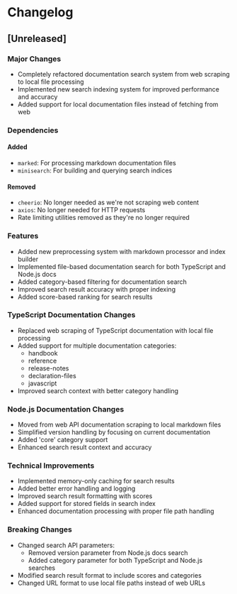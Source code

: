 # Changelog

## [Unreleased]

### Major Changes
- Completely refactored documentation search system from web scraping to local file processing
- Implemented new search indexing system for improved performance and accuracy
- Added support for local documentation files instead of fetching from web

### Dependencies
#### Added
- `marked`: For processing markdown documentation files
- `minisearch`: For building and querying search indices

#### Removed
- `cheerio`: No longer needed as we're not scraping web content
- `axios`: No longer needed for HTTP requests
- Rate limiting utilities removed as they're no longer required

### Features
- Added new preprocessing system with markdown processor and index builder
- Implemented file-based documentation search for both TypeScript and Node.js docs
- Added category-based filtering for documentation search
- Improved search result accuracy with proper indexing
- Added score-based ranking for search results

### TypeScript Documentation Changes
- Replaced web scraping of TypeScript documentation with local file processing
- Added support for multiple documentation categories:
  - handbook
  - reference
  - release-notes
  - declaration-files
  - javascript
- Improved search context with better category handling

### Node.js Documentation Changes
- Moved from web API documentation scraping to local markdown files
- Simplified version handling by focusing on current documentation
- Added 'core' category support
- Enhanced search result context and accuracy

### Technical Improvements
- Implemented memory-only caching for search results
- Added better error handling and logging
- Improved search result formatting with scores
- Added support for stored fields in search index
- Enhanced documentation processing with proper file path handling

### Breaking Changes
- Changed search API parameters:
  - Removed version parameter from Node.js docs search
  - Added category parameter for both TypeScript and Node.js searches
- Modified search result format to include scores and categories
- Changed URL format to use local file paths instead of web URLs

